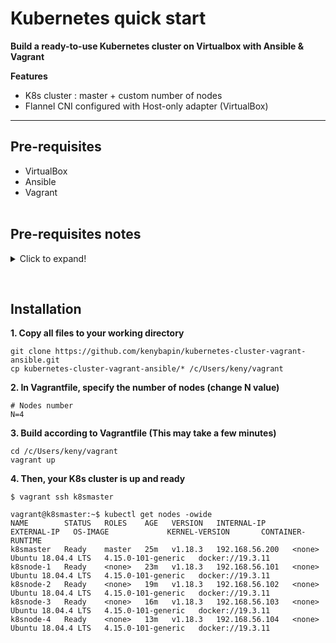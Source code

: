 # Kubernetes quick start
**Build a ready-to-use Kubernetes cluster on Virtualbox with Ansible & Vagrant**

**Features**  
- K8s cluster : master + custom number of nodes
- Flannel CNI configured with Host-only adapter (VirtualBox) 
___
## Pre-requisites
- VirtualBox
- Ansible
- Vagrant
<br><br>

## Pre-requisites notes 
<details>
  <summary>Click to expand!</summary>

<br>
Ansible

```
1. Installation

$ sudo apt-get update && sudo apt-get upgrade && sudo apt-get autoremove
$ sudo apt-get install ansible
$ sudo apt-get install -y python-pip libssl-dev

2. Check installation

$ which ansible
$ ansible --version

  2.1 Create a new test playbook: ansible-test.yml

---
- hosts: localhost
  tasks:
    - debug: msg="Ansible is working!"
    

  2.2 Run the playbook

$ ansible-playbook ansible-test.yml --connection=local

# Note: Ansible might warn about no inventory file being present, but since you're using --connection=local, the localhost host should automatically work.
```

<br>
Vagrant

```
1. Installation

## Linux

# Install vagrant debian package https://www.vagrantup.com/downloads

$ wget https://releases.hashicorp.com/vagrant/2.2.9/vagrant_2.2.9_x86_64.deb
$ sudo dpkg -i vagrant_2.2.9_x86_64.deb
$ sudo apt-get -y install libvirt-dev

## Windows

# Install vagrant for windows https://www.vagrantup.com/downloads
# For WSL1 users, export or add these commands to your shell (~/.bashrc or ~/.zshrc)

$ export PATH="$PATH:/mnt/c/Program Files/Oracle/VirtualBox"
$ export VAGRANT_WSL_ENABLE_WINDOWS_ACCESS="1"

# Then, reboot your machine.

# Note: Unfortunately, WSL2 is not yet compatible with Vagrant. You'll have to disable WSL2 + Hyper-V, then revert your WSL dist. to WSL1

2. Check installation

# Create a new VirtualBox VM

$ vagrant --version
$ vagrant init alpine/alpine64
$ vagrant up
```

</details>

&nbsp;

## Installation
**1. Copy all files to your working directory**  
```
git clone https://github.com/kenybapin/kubernetes-cluster-vagrant-ansible.git
cp kubernetes-cluster-vagrant-ansible/* /c/Users/keny/vagrant
```
**2. In Vagrantfile, specify the number of nodes (change N value)**
```
# Nodes number
N=4
```
**3. Build according to Vagrantfile (This may take a few minutes)**
```
cd /c/Users/keny/vagrant
vagrant up
```
**4. Then, your K8s cluster is up and ready**
```
$ vagrant ssh k8smaster

vagrant@k8smaster:~$ kubectl get nodes -owide
NAME        STATUS   ROLES    AGE   VERSION   INTERNAL-IP      EXTERNAL-IP   OS-IMAGE             KERNEL-VERSION       CONTAINER-RUNTIME
k8smaster   Ready    master   25m   v1.18.3   192.168.56.200   <none>        Ubuntu 18.04.4 LTS   4.15.0-101-generic   docker://19.3.11
k8snode-1   Ready    <none>   23m   v1.18.3   192.168.56.101   <none>        Ubuntu 18.04.4 LTS   4.15.0-101-generic   docker://19.3.11
k8snode-2   Ready    <none>   19m   v1.18.3   192.168.56.102   <none>        Ubuntu 18.04.4 LTS   4.15.0-101-generic   docker://19.3.11
k8snode-3   Ready    <none>   16m   v1.18.3   192.168.56.103   <none>        Ubuntu 18.04.4 LTS   4.15.0-101-generic   docker://19.3.11
k8snode-4   Ready    <none>   13m   v1.18.3   192.168.56.104   <none>        Ubuntu 18.04.4 LTS   4.15.0-101-generic   docker://19.3.11
```
